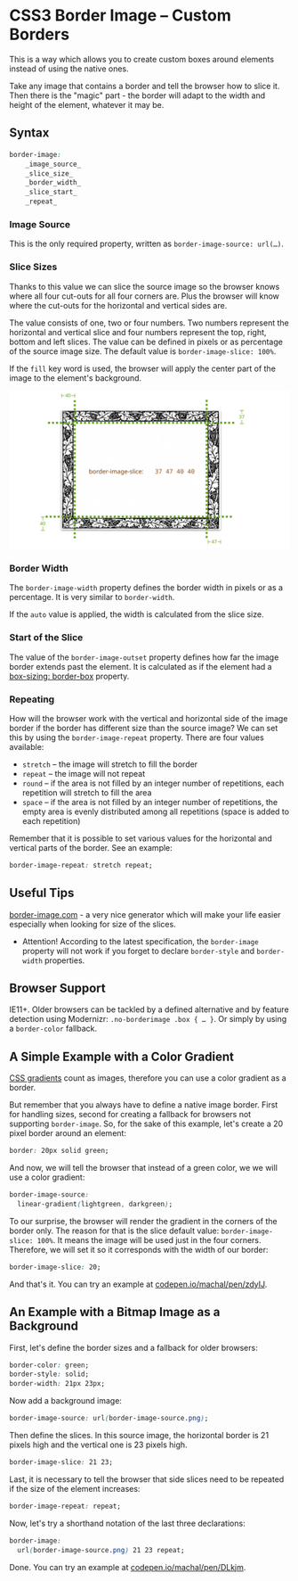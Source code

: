CSS3 Border Image – Custom Borders
==================================

This is a way which allows you to create custom boxes around elements instead of
using the native ones.

Take any image that contains a border and tell the browser how to slice it. Then
there is the "magic" part - the border will adapt to the width and height of the
element, whatever it may be.

Syntax
------

```css
border-image:
    _image_source_
    _slice_size_
    _border_width_
    _slice_start_
    _repeat_
```

### Image Source

This is the only required property, written as `border-image-source: url(…)`.

### Slice Sizes

Thanks to this value we can slice the source image so the browser knows where
all four cut-outs for all four corners are. Plus the browser will know where the
cut-outs for the horizontal and vertical sides are.

The value consists of one, two or four numbers. Two numbers represent the
horizontal and vertical slice and four numbers represent the top, right, bottom
and left slices. The value can be defined in pixels or as percentage of the
source image size. The default value is `border-image-slice: 100%`.

If the `fill` key word is used, the browser will apply the center part of the
image to the element's background.

![Slice Sizes within border-image](dist/images/original/border-image.svg)

### Border Width

The `border-image-width` property defines the border width in pixels or as a
percentage. It is very similar to `border-width`.

If the `auto` value is applied, the width is calculated from the slice size.

### Start of the Slice

The value of the `border-image-outset` property defines how far the image border
extends past the element. It is calculated as if the element had a [box-sizing:
border-box](css3-box-sizing.md) property.

### Repeating

How will the browser work with the vertical and horizontal side of the image
border if the border has different size than the source image? We can set this
by using the `border-image-repeat` property. There are four values available:

-   `stretch` – the image will stretch to fill the border
-   `repeat` – the image will not repeat
-   `round` – if the area is not filled by an integer number of repetitions,
    each repetition will stretch to fill the area
-   `space` – if the area is not filled by an integer number of repetitions, the
    empty area is evenly distributed among all repetitions (space is added to
    each repetition)

Remember that it is possible to set various values for the horizontal and
vertical parts of the border. See an example:

```css
border-image-repeat: stretch repeat;
```

Useful Tips
-----------

[border-image.com](http://border-image.com/) - a very nice generator which
will make your life easier especially when looking for size of the slices.

-   Attention! According to the latest specification, the `border-image`
    property will not work if you forget to declare `border-style` and
    `border-width` properties.

Browser Support
---------------

IE11+. Older browsers can be tackled by a defined alternative and by feature
detection using Modernizr: `.no-borderimage .box { … }`. Or simply by using a
`border-color` fallback.

A Simple Example with a Color Gradient
--------------------------------------

[CSS gradients](css3-gradients.md) count as images, therefore you can use a
color gradient as a border.

But remember that you always have to define a native image border. First for
handling sizes, second for creating a fallback for browsers not supporting
`border-image`. So, for the sake of this example, let's create a 20 pixel border
around an element:

```css
border: 20px solid green;
```

And now, we will tell the browser that instead of a green color, we we will use
a color gradient:

```css
border-image-source:
  linear-gradient(lightgreen, darkgreen);
```

To our surprise, the browser will render the gradient in the corners of the
border only. The reason for that is the slice default value:
`border-image-slice: 100%`. It means the image will be used just in the four
corners. Therefore, we will set it so it corresponds with the width of our
border:

```css
border-image-slice: 20;
```

And that's it. You can try an example at
[codepen.io/machal/pen/zdyIJ](http://codepen.io/machal/pen/zdyIJ).

An Example with a Bitmap Image as a Background
----------------------------------------------

First, let's define the border sizes and a fallback for older browsers:

```css
border-color: green;
border-style: solid;
border-width: 21px 23px;
```

Now add a background image:

```css
border-image-source: url(border-image-source.png);
```

Then define the slices. In this source image, the horizontal border is 21 pixels
high and the vertical one is 23 pixels high.

```css
border-image-slice: 21 23;
```

Last, it is necessary to tell the browser that side slices need to be repeated
if the size of the element increases:

```css
border-image-repeat: repeat;
```

Now, let's try a shorthand notation of the last three declarations:

```css
border-image:
  url(border-image-source.png) 21 23 repeat;
```

Done. You can try an example at
[codepen.io/machal/pen/DLkjm](http://codepen.io/machal/pen/DLkjm).
